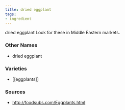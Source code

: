 ```yaml
---
title: dried eggplant
tags:
- ingredient
---
```

dried eggplant Look for these in Middle Eastern markets.

### Other Names

* dried eggplant

### Varieties

* [[eggplants]]

### Sources
* http://foodsubs.com/Eggplants.html
